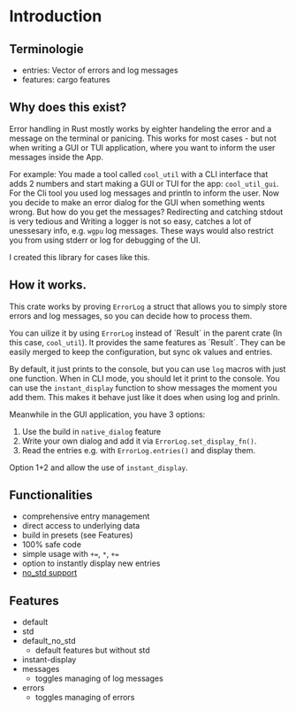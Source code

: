 # Introduction

## Terminologie

- entries: Vector of errors and log messages
- features: cargo features

## Why does this exist?

Error handling in Rust mostly works by eighter handeling the error and a message
on the terminal or panicing. This works for most cases - but not when writing a
GUI or TUI application, where you want to inform the user messages inside the
App.

For example: You made a tool called `cool_util` with a CLI interface that adds 2
numbers and start making a GUI or TUI for the app: `cool_util_gui`. For the Cli
tool you used log messages and println to inform the user. Now you decide to
make an error dialog for the GUI when something wents wrong. But how do you get
the messages? Redirecting and catching stdout is very tedious and Writing a
logger is not so easy, catches a lot of unessesary info, e.g. `wgpu` log
messages. These ways would also restrict you from using stderr or log for
debugging of the UI.

I created this library for cases like this.

## How it works.

This crate works by proving `ErrorLog` a struct that allows you to simply store
errors and log messages, so you can decide how to process them.

You can uilize it by using `ErrorLog` instead of ´Result´ in the parent crate
(In this case, `cool_util`). It provides the same features as ´Result´. They can
be easily merged to keep the configuration, but sync ok values and entries.

By default, it just prints to the console, but you can use `log` macros with
just one function. When in CLI mode, you should let it print to the console. You
can use the `instant_display` function to show messages the moment you add them.
This makes it behave just like it does when using log and prinln.

Meanwhile in the GUI application, you have 3 options:

1. Use the build in `native_dialog` feature
2. Write your own dialog and add it via `ErrorLog.set_display_fn()`.
3. Read the entries e.g. with `ErrorLog.entries()` and display them.

Option 1+2 and allow the use of `instant_display`.

## Functionalities

- comprehensive entry management
- direct access to underlying data
- build in presets (see Features)
- 100% safe code
- simple usage with `+=`, `*`, `+=`
- option to instantly display new entries
- [no_std support](./1_1_no_std.md)

## Features

- default
- std
- default_no_std
  - default features but without std
- instant-display
- messages
  - toggles managing of log messages
- errors
  - toggles managing of errors
